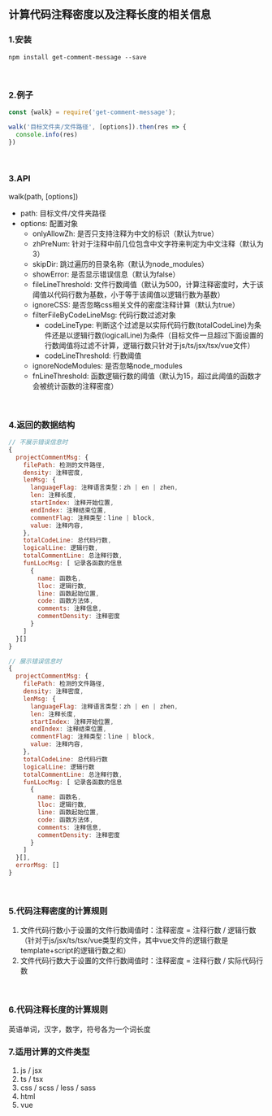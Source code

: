 ## 计算代码注释密度以及注释长度的相关信息

### 1.安装
```shell
npm install get-comment-message --save
```
<br>

### 2.例子
```js
const {walk} = require('get-comment-message');

walk('目标文件夹/文件路径', [options]).then(res => {
  console.info(res)
})
```
<br>

### 3.API
walk(path, [options])
- path: 目标文件/文件夹路径
- options: 配置对象
  - onlyAllowZh: 是否只支持注释为中文的标识（默认为true）
  - zhPreNum: 针对于注释中前几位包含中文字符来判定为中文注释（默认为3）
  - skipDir: 跳过遍历的目录名称（默认为node_modules）
  - showError: 是否显示错误信息（默认为false）
  - fileLineThreshold: 文件行数阈值（默认为500，计算注释密度时，大于该阈值以代码行数为基数，小于等于该阈值以逻辑行数为基数）
  - ignoreCSS: 是否忽略css相关文件的密度注释计算（默认为true）
  - filterFileByCodeLineMsg: 代码行数过滤对象
    - codeLineType: 判断这个过滤是以实际代码行数(totalCodeLine)为条件还是以逻辑行数(logicalLine)为条件（目标文件一旦超过下面设置的行数阈值将过滤不计算，逻辑行数只针对于js/ts/jsx/tsx/vue文件）
    - codeLineThreshold: 行数阈值
  - ignoreNodeModules: 是否忽略node_modules
  - fnLineThreshold: 函数逻辑行数的阈值（默认为15，超过此阈值的函数才会被统计函数的注释密度）

<br>

### 4.返回的数据结构
```js
// 不展示错误信息时
{
  projectCommentMsg: {
    filePath: 检测的文件路径,
    density: 注释密度,
    lenMsg: {
      languageFlag: 注释语言类型：zh | en | zhen,
      len: 注释长度,
      startIndex: 注释开始位置,
      endIndex: 注释结束位置,
      commentFlag: 注释类型：line | block,
      value: 注释内容,
    },
    totalCodeLine: 总代码行数,
    logicalLine: 逻辑行数,
    totalCommentLine: 总注释行数,
    funLLocMsg: [ 记录各函数的信息
      {
        name: 函数名,
        lloc: 逻辑行数,
        line: 函数起始位置,
        code: 函数方法体,
        comments: 注释信息,
        commentDensity: 注释密度
      }
    ]
  }[]
}

// 展示错误信息时
{
  projectCommentMsg: {
    filePath: 检测的文件路径,
    density: 注释密度,
    lenMsg: {
      languageFlag: 注释语言类型：zh | en | zhen,
      len: 注释长度,
      startIndex: 注释开始位置,
      endIndex: 注释结束位置,
      commentFlag: 注释类型：line | block,
      value: 注释内容,
    },
    totalCodeLine: 总代码行数
    logicalLine: 逻辑行数
    totalCommentLine: 总注释行数,
    funLLocMsg: [ 记录各函数的信息
      {
        name: 函数名,
        lloc: 逻辑行数,
        line: 函数起始位置,
        code: 函数方法体,
        comments: 注释信息,
        commentDensity: 注释密度
      }
    ]
  }[],
  errorMsg: []
}
```
<br>

### 5.代码注释密度的计算规则
1. 文件代码行数小于设置的文件行数阈值时：注释密度 = 注释行数 / 逻辑行数（针对于js/jsx/ts/tsx/vue类型的文件，其中vue文件的逻辑行数是template+script的逻辑行数之和）
2. 文件代码行数大于设置的文件行数阈值时：注释密度 = 注释行数 / 实际代码行数
<br>

### 6.代码注释长度的计算规则
英语单词，汉字，数字，符号各为一个词长度
<br>

### 7.适用计算的文件类型
1. js / jsx
2. ts / tsx
3. css / scss / less / sass
4. html
5. vue
